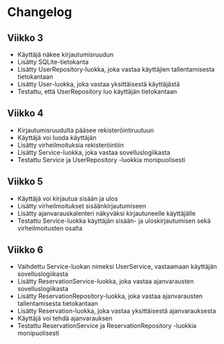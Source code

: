 # Changelog

## Viikko 3

- Käyttäjä näkee kirjautumisruudun
- Lisätty SQLite-tietokanta
- Lisätty UserRepository-luokka, joka vastaa käyttäjien tallentamisesta tietokantaan
- Lisätty User-luokka, joka vastaa yksittäisestä käyttäjästä
- Testattu, että UserRepository luo käyttäjän tietokantaan

## Viikko 4

- Kirjautumisruudulta pääsee rekisteröintiruutuun
- Käyttäjä voi luoda käyttäjän
- Lisätty virheilmoituksia rekisteröintiin
- Lisätty Service-luokka, joka vastaa sovelluslogiikasta
- Testattu Service ja UserRepository -luokkia monipuolisesti

## Viikko 5

- Käyttäjä voi kirjautua sisään ja ulos
- Lisätty virheilmoitukset sisäänkirjautumiseen
- Lisätty ajanvarauskalenteri näkyväksi kirjautuneelle käyttäjälle
- Testattu Service-luokka käyttäjän sisään- ja uloskirjautumisen sekä virheilmoitusten osalta

## Viikko 6

- Vaihdettu Service-luokan nimeksi UserService, vastaamaan käyttäjän sovelluslogiikasta
- Lisätty ReservationService-luokka, joka vastaa ajanvarausten sovelluslogiikasta
- Lisätty ReservationRepository-luokka, joka vastaa ajanvarausten tallentamisesta tietokantaan
- Lisätty Reservation-luokka, joka vastaa yksittäisestä ajanvarauksesta
- Käyttäjä voi tehdä ajanvarauksen
- Testattu ReservationService ja ReservationRepository -luokkia monipuolisesti
